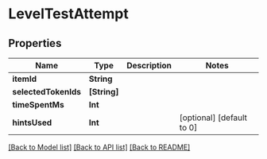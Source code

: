 # LevelTestAttempt

## Properties
Name | Type | Description | Notes
------------ | ------------- | ------------- | -------------
**itemId** | **String** |  | 
**selectedTokenIds** | **[String]** |  | 
**timeSpentMs** | **Int** |  | 
**hintsUsed** | **Int** |  | [optional] [default to 0]

[[Back to Model list]](../README.md#documentation-for-models) [[Back to API list]](../README.md#documentation-for-api-endpoints) [[Back to README]](../README.md)


